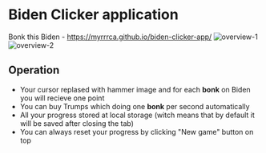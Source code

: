 # Biden Clicker application
Bonk this Biden - https://myrrrca.github.io/biden-clicker-app/
![overview-1](pics/overview-1)
![overview-2](pics/overview-2)

## Operation
- Your cursor replased with hammer image and for each **bonk** on Biden you will recieve one point
- You can buy Trumps which doing one **bonk** per second automatically
- All your progress stored at local storage (witch means that by default it will be saved after closing the tab)
- You can always reset your progress by clicking "New game" button on top
